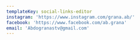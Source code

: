 ```yaml
---
templateKey: social-links-editor
instagram: 'https://www.instagram.com/grana.ab/'
facebook: 'https://www.facebook.com/ab.grana'
email: 'Abdogranastv@gmail.com'
---
```

